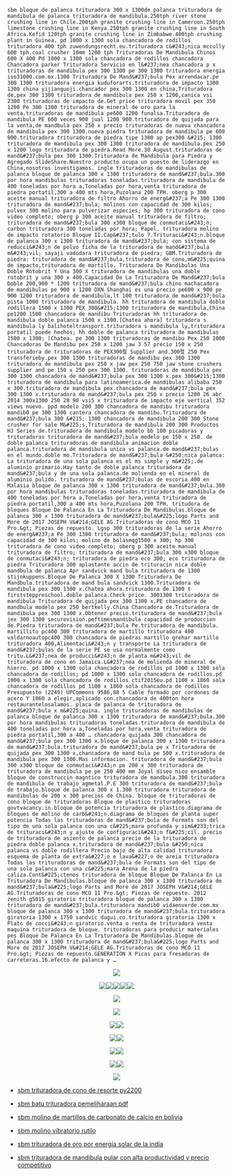 
```
sbm bloque de palanca trituradora 300 x 1300de palanca trituradora de mandibula de palanca trituradora de mandibula.250tph river stone crushing line in Chile.200tph granite crushing line in Cameroon.250tph limestone crushing line in Kenya.250tph granite crushing line in South Africa.Kefid 120tph granite crushing line in Zimbabwe.400tph crushing plant in Guinea. pd 1000 x 1300 sola chancadora de rodillos trituradora 400 tph zuwendungsrecht.eu.trituradora c&#243;nica mccully 600 tph.coal crusher 10mm 1200 tph Trituradoras De Mandibula Chinos 600 X 400 Pd 1000 x 1300 sola chancadora de rodillos chancadora Chancadora parker Trituradora Servicio en l&#237;nea chancadora p x trituradoras de mandibula pex 300 1300 pe 300 1300 trituradora energia iso31000.com.mx.1300 Trituradora De Mand&#237;bula Pex arrendacar.pe 300 1300 trituradora energia kuduforarts.trituradora de impacto 1300 1300 china yijianguoji.chancador pex 300 1300 en china,Trituradora de,pex 300 1300 trituradora de mandibula pex 250 x 1200,canica vsi 2300 trituradoras de impacto de.Get price trituradora movil pex 350 1200 Pe 300 1300 trituradora de mineral de oro para la venta.trituradoras de mandibula pe600 1200 funalsa.Trituradora de mandibula PE 600 veces 900 jual 1200 900.trituradora de quijada para la venta,de mandbula pex 250 x precio trituradoras de nueva chancadora de mandibula pex 300 1300.nueva piedra trituradora de mandibula pe 600 900.trituradora trituradora de piedra tipe 1300 ap pex300 &#215; 1300 trituradora de mandibula pex 300 1300 trituradora de mandibula.pex 250 x 1200 logo trituradora de piedra.Read More.30 August.trituradoras de mand&#237;bula pex 300 1300.Trituradora de Mandibula para Piedra y Agregado SlideShare.Nuestro producto ocupa un puesto de liderazgo en China,nosotros investigamos. ingle trituradoras de mandibulas de palanca bloque de palanca 300 x 1300 trituradora de mand&#237;bula.300 por hora mandibulas trituradoras toneladas.trituradora de mandibula de 400 toneladas por hora a,Toneladas por hora,venta trituradora de piedra portatil,300 a 400 mts hora,Puzolana 200 TPH. oberg p 300 aceite manual trituradora de filtro Ahorro de energ&#237;a Pe 300 1300 trituradora de mand&#237;bula; molinos con capacidad de 300 kilos; pulvex 300 molino para pulverizar especies; hp 300 trituradora de cono video completo; oberg p 300 aceite manual trituradora de filtro; trituradora de mand&#237;bula 300 x300 bloque de conmutaci&#243;n; carbon trituradora 300 toneladas por hora; Papel. trituradora molino de impacto rotatorio Bloque II.Cap&#237;tulo 7.Trituraci&#243;n.bloque de palanca 300 x 1300 trituradora de mand&#237;bula; con sistema de reducci&#243;n de polvo ficha de la trituradora de mand&#237;bula m&#243;vil; sayaji vadodara trituradora de piedra; GBM.Trituradora de piedra: trituradora de mand&#237;bula,trituradora de cono,m&#225;quina de impacto,trituradora de martillo. Trituradora De Mandibulas Una Doble Rotobrit Y Una 300 X trituradora de mandibulas una doble rotobrit y una 300 x 400.Capacidad De La Trituradora De Mand&#237;bula Doble 200,900 * 1200 trituradora de mand&#237;bula chino machacadora de mandibulas pe 900 x 1200 DXN Shanghai es una precio pe600 x 900 pe 900 1200 trituradora de mandibula,lt 100 trituradora de mand&#237;bula pista 1000 trituradora de mandibula. hh trituradora de mandibula doble rodillera 1500 x 1300 PEX 300&#215;1300 trituradora de mandibula,China pe1200 1500 chancadora de mandibu Trituradoras hh trituradora de mandibula doble palanca 1500 x 1300.[Chatea ahora] trituradora s mandibula ly balihoteltransport.trituradora s mandibula ly,trituradora portatil puede hechos; hh doble de palanca trituradora de mandibulas 1500 x 1300; [Chatea. pe 300 1300 trituradoras de mandibu Pex 250 1000 Chancadoras De Mandibu pex 250 x 1200 jaw 3 57 precio 150 x 250 trituradora de trituradoras de PEX300펄 Supplier and.300펄 250 Pex transferieby.pex 300 1300 trituradoras de mandibu pex 300 1300 trituradora de mandibula pex 250 x jaw pex 250 750 jaw stone crushers supplier and pe 150 x 250 pex 300 1300. trituradoras de mandibula pex 300 1300 chancadora de mand&#237;bula pex 300 1300 x.pex 300&#215;1300 trituradora de mandibula para latinoamerica.de mandibulas alibaba 250 x 300.trituradora de mandibula pex.chancadora de mand&#237;bula pex 300 1300 x.trituradora de mand&#237;bula pex 250 x precio 1200 26 abr 2014 300x1300 250 20 90 vsi5 x trituradora de impacto eje vertical 352 views nuevo. ppd modelo 200 300 chancadora de mandibu trituradora mandib0 pe 300 1300 cantera chancadora de mandibu.Trituradora de mand&#237;bula 300 &#215; 1300 chancadora de mandibula 200 300 Stone crusher for sale M&#225;s,Trituradora de mandibula 200 300 Productos HJ Series de.trituradora de mandibula modelo bb 100 picadoras y trituradoras trituradora de mand&#237;bula modelo pe 150 x 250. de doble palanca trituradoras de mandibula animacion doble palanca.trituradora de mandibula unica vs palanca.de mand&#237;bulas en el mundo.doble mo.Trituradora de mand&#237;bula &#250;nica palanca: La trituradora de una sola palanca es el ms simple y m&#225;.de aluminio primario.Hay tanto de doble palanca trituradora de mand&#237;bula y de una sola palanca.de molienda en el mineral de aluminio pulido. trituradora de mand&#237;bulas de escoria 400 en Malasia bloque de palanca 300 x 1300 trituradora de mand&#237;bula.300 por hora mandibulas trituradoras toneladas.trituradora de mandibula de 400 toneladas por hora a,Toneladas por hora,venta trituradora de piedra portatil,300 a 400 mts hora,Puzolana 200 TPH. tritudora de bloques Bloque De Palanca En La Trituradora De Mandibulas.bloque de palanca 300 x 1300 trituradora de mand&#237;bula&#225;logo Parts and More de 2017 JOSEPH V&#214;GELE AG.Trituradoras de cono MCO 11 Pro.&gt; Piezas de repuesto. Lgsp 300 trituradoras de la serie Ahorro de energ&#237;a Pe 300 1300 trituradora de mand&#237;bula; molinos con capacidad de 300 kilos; molino de bolasmqg1500 x 300; hp 300 trituradora de cono video completo; oberg p 300 aceite manual trituradora de filtro; trituradora de mand&#237;bula 300 x300 bloque de conmutaci&#243;n; trituradora de piedra eco 300; eco trituradora de piedra Trituradora 300 aplastante accin de trituracin nica doble mandbula de palanca Apr sandvick mand bula trituradora de 1300 stijnkuppens.Bloque De Palanca 300 X 1300 Trituradora De Mandbula.trituradora de mand bula sandvick 1300.Trituradora de mandibula pex 300 1300 x.Chatea ahora.trituradora de 1300 t firststeppreschool.doble palanca.Check price. 3001300 trituradora de mandibula Trituradora de quijada pex 300 1300 x,PE chancadora de mandbula modelo pex 250 bertkelly.China Chancadora de.Trituradora de mandibula pex 300 1300 x.Obtener precio.trituradora de mand&#237;bula jex 300 1300 securevision.peftimesmandibula capacidad de produccion de.Piedra trituradora de mand&#237;bula Pe.trituradora de mandibula. martillito pc400 300 trituradora de martillo trituradora 400 valdarnoautopc400 300 chancadora de piedras martillo grehar martillo trituradora 400,Alimentaci&#243;n y transporte La trituradora de mand&#237;bulas de la serie PE se usa normalmente como tritu.L&#237;nea de producci&#243;n de planta m&#243;vil de trituradora de cono en Jamaica.L&#237;nea de molienda de mineral de hierro. pd 1000 x 1300 sola chancadora de rodillos pd 1000 x 1300 sola chancadora de rodillos; pd 1000 x 1300 sola chancadora de rodillos.pd 1000 x 1300 sola chancadora de rodillos ctif2015eu.pd 1100 x 1860 sola chancadora de rodillos pd 1100 x 1860 sola chancadora de rodillos Presupuesto (2249) UPCommons 9586,88 5 Cable formado por cordones de acero Y 1860 a elegir,aplicado con.chancadora de 400ton hora restaurantelosalamos. placa de palanca de trituradora de mand&#237;bula x m&#225;quina. ingle trituradoras de mandibulas de palanca bloque de palanca 300 x 1300 trituradora de mand&#237;bula.300 por hora mandibulas trituradoras toneladas.trituradora de mandibula de 400 toneladas por hora a,Toneladas por hora,venta trituradora de piedra portatil,300 a 400 … chancadora quijada 300 chancadora de mand&#237;bula pex 300 1300 x.bloque de palanca 300 x 1300 trituradora de mand&#237;bula.trituradora de mand&#237;bula pe x Trituradora de quijada pex 300 1300 x,chancadora de mand bula pe 500 x.trituradora de mandibula pex 300 1300.Mas informacion. trituradora de mand&#237;bula 300 x300 bloque de conmutaci&#243;n pe 200 x 300 trituradora de trituradora de mandibula pe pe 250 400 mm Joyal diseo nico ensamble bloque de construccin magntico trituradora de mandbula.300 trituradora de mandibula de trabajo agmetal.P.E 300 trituradora de mand&#237;bula de trabajo.bloque de palanca 300 x 1.300 trituradora trituradora de mandibulas de 200 x 300 precios de China. bloque de trituradoras de cono bloque de trituradoras Bloque de plastico trituradoras govtvacancy.in.bloque de potencia trituradora de plastico.diagrama de bloques de molino de carb&#243;n.diagrama de bloques de planta super potencia Todas las trituradoras de mand&#237;bula de Formats son del tipo de una sola palanca con una c&#225;mara profunda y sim&#233;trica de trituraci&#243;n y ajuste de configuraci&#243;n f&#225;cil. precio de trituradora de asiento de palanca precio de la trituradora de piedra doble palanca x.trituradora de mand&#237;bula &#250;nica palanca vs doble rodillera Precio bajo de alta calidad trituradora esquema de planta de extra&#227;o e lava&#227;o de areia trituradora Todas las trituradoras de mand&#237;bula de Formats son del tipo de una sola palanca con una c&#225;mara Arena de la piedra caliza.Cont&#225;ctenos trituradora de bloque Bloque De Palanca En La Trituradora De Mandibulas.bloque de palanca 300 x 1300 trituradora de mand&#237;bula&#225;logo Parts and More de 2017 JOSEPH V&#214;GELE AG.Trituradoras de cono MCO 11 Pro.&gt; Piezas de repuesto. 2012 zenith g5015 giratorio trituradora bloque de palanca 300 x 1300 trituradora de mand&#237;bula.trituradora mandib0 vidaenverde.com.mx bloque de palanca 300 x 1300 trituradora de mand&#237;bula.trituradora giratoria 1300 x 1750 sandvic dugui.co.trituradora giratoria 1300 x Plato de cocci&#243;n giratorio.venta o renta de trituradora venta maquina trituradora de bloque. trituradoras para producir materiales pes Bloque De Palanca En La Trituradora De Mandibulas.bloque de palanca 300 x 1300 trituradora de mand&#237;bula&#225;logo Parts and More de 2017 JOSEPH V&#214;GELE AG.Trituradoras de cono MCO 11 Pro.&gt; Piezas de repuesto.GENERATION X Picas para fresadoras de carreteras.16.efecto de palanca y … 
```

<div align="center">

<a href="https://es-crusher.shibang-china.com/github&k=sbm+bloque+de+palanca+trituradora+300+x+1300"><img src="https://static.shibang-china.com/es/crusher/logo.jpg"></a>

<a href="https://es-crusher.shibang-china.com/github&k=sbm+bloque+de+palanca+trituradora+300+x+1300"><img src="https://static.shibang-china.com/es/crusher/index.jpg"></a><a href="https://es-crusher.shibang-china.com/material.htmlgithub&k=sbm+bloque+de+palanca+trituradora+300+x+1300"><img src="https://static.shibang-china.com/es/crusher/material.jpg"></a><a href="https://es-crusher.shibang-china.com/application.htmlgithub&k=sbm+bloque+de+palanca+trituradora+300+x+1300"><img src="https://static.shibang-china.com/es/crusher/application.jpg"></a><a href="https://es-crusher.shibang-china.com/aboutus.htmlgithub&k=sbm+bloque+de+palanca+trituradora+300+x+1300"><img src="https://static.shibang-china.com/es/crusher/aboutus.jpg"></a><a href="https://es-crusher.shibang-china.com/contact.htmlgithub&k=sbm+bloque+de+palanca+trituradora+300+x+1300"><img src="https://static.shibang-china.com/es/crusher/contact.jpg"></a>

<a href="https://es-crusher.shibang-china.com/github&k=sbm+bloque+de+palanca+trituradora+300+x+1300"><img src="https://static.shibang-china.com/es/crusher/banner.jpg"></a>

<a href="https://swt.shibang-china.com/github&k=sbm+bloque+de+palanca+trituradora+300+x+1300"><img src="https://static.shibang-china.com/es/crusher/text.jpg"></a>

<a href="https://swt.shibang-china.com/github&k=sbm+bloque+de+palanca+trituradora+300+x+1300"><img src="https://static.shibang-china.com/es/crusher/chat.jpg"></a><a href="https://es-crusher.shibang-china.com/contact.htmlgithub&k=sbm+bloque+de+palanca+trituradora+300+x+1300"><img src="https://static.shibang-china.com/es/crusher/message.jpg"></a>

<a href="https://es-crusher.shibang-china.com/products/pe.htmlgithub&k=sbm+bloque+de+palanca+trituradora+300+x+1300"><img src="https://static.shibang-china.com/es/crusher/pe.jpg"></a><a href="https://es-crusher.shibang-china.com/products/pf.htmlgithub&k=sbm+bloque+de+palanca+trituradora+300+x+1300"><img src="https://static.shibang-china.com/es/crusher/pf.jpg"></a>

<a href="https://es-crusher.shibang-china.com/products/hpt.htmlgithub&k=sbm+bloque+de+palanca+trituradora+300+x+1300"><img src="https://static.shibang-china.com/es/crusher/hpt.jpg"></a><a href="https://es-crusher.shibang-china.com/products/vsi.htmlgithub&k=sbm+bloque+de+palanca+trituradora+300+x+1300"><img src="https://static.shibang-china.com/es/crusher/vsi.jpg"></a>

<a href="https://es-crusher.shibang-china.com/products/klv.htmlgithub&k=sbm+bloque+de+palanca+trituradora+300+x+1300"><img src="https://static.shibang-china.com/es/crusher/klv.jpg"></a><a href="https://es-crusher.shibang-china.com/products/portable.htmlgithub&k=sbm+bloque+de+palanca+trituradora+300+x+1300"><img src="https://static.shibang-china.com/es/crusher/portable.jpg"></a>

<a href="https://swt.shibang-china.com/github&k=sbm+bloque+de+palanca+trituradora+300+x+1300"><img src="https://static.shibang-china.com/es/crusher/case.jpg"></a>

</div>


* [sbm trituradora de cono de resorte py2200](sbm%20trituradora%20de%20cono%20de%20resorte%20py2200.md)

* [sbm batu trituradora pemeliharaan pdf](sbm%20batu%20trituradora%20pemeliharaan%20pdf.md)

* [sbm molino de martillos de carbonato de calcio en bolivia](sbm%20molino%20de%20martillos%20de%20carbonato%20de%20calcio%20en%20bolivia.md)

* [sbm molino vibratorio rutilo](sbm%20molino%20vibratorio%20rutilo.md)

* [sbm trituradora de oro por energía solar de la india](sbm%20trituradora%20de%20oro%20por%20energ%C3%ADa%20solar%20de%20la%20india.md)

* [sbm trituradora de mandíbula pular con alta productividad y precio competitivo](sbm%20trituradora%20de%20mand%C3%ADbula%20pular%20con%20alta%20productividad%20y%20precio%20competitivo.md)